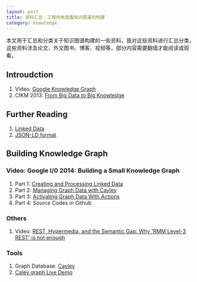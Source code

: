```yaml
---
layout: post
title: 资料汇总：工程师角度看知识图谱的构建
category: knowledge
---
```


本文用于汇总和分类关于知识图谱构建的一些资料，我对这些资料进行汇总分类，这些资料涉及论文、外文图书、博客、视频等，部分内容需要翻墙才能阅读或观看。

<!--more-->


## Introudction

1. Video: [Google Knowledge Graph](https://www.youtube.com/watch?v=mmQl6VGvX-c)
2. CIKM 2013: [From Big Data to Big Knowledge](http://cikm2013.org/slides/kevin.pdf)


## Further Reading

1. [Linked Data](http://linkeddata.org/faq)
2. [JSON-LD format](http://json-ld.org/)

## Building Knowledge Graph

### Video: Google I/0 2014: Building a Small Knowledge Graph

1. Part 1: [Creating and Processing Linked Data](https://www.youtube.com/watch?v=W9pRpSW_KqA)
2. Part 2: [Managing Graph Data with Cayley](https://www.youtube.com/watch?v=0oOwrBEeQss)
3. Part 3: [Activating Graph Data With Actions](https://www.youtube.com/watch?v=KB94dIamAQc)
4. Part 4: Source Codes in Github

### Others

1. Video: [REST, Hypermedia, and the Semantic Gap: Why 'RMM Level-3 REST' is not enough](https://www.youtube.com/watch?v=UkAt9XSOfaE)


### Tools

1. Graph Database: [Cayley](https://github.com/google/cayley)
2. [Caley graph Live Demo](http://cayley-graph.appspot.com/)
